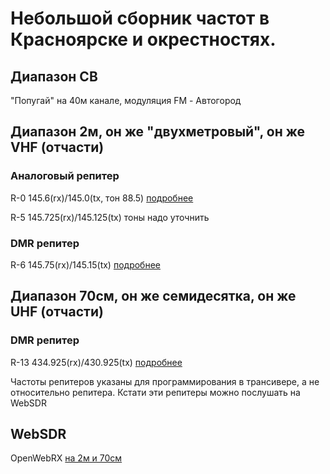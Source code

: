 # Небольшой сборник частот в Красноярске и окрестностях.

## Диапазон CB

"Попугай" на 40м канале, модуляция FM - Автогород

## Диапазон 2м, он же "двухметровый", он же VHF (отчасти)
### Аналоговый репитер
R-0  145.6(rx)/145.0(tx, тон 88.5) [подробнее](https://арк-автогород.рф/)

R-5  145.725(rx)/145.125(tx) тоны надо уточнить
### DMR репитер
R-6  145.75(rx)/145.15(tx) [подробнее](https://brandmeister.network/?page=repeater&id=250006)


## Диапазон 70см, он же семидесятка, он же UHF (отчасти)
### DMR репитер
R-13 434.925(rx)/430.925(tx) [подробнее](https://brandmeister.network/?page=repeater&id=250003)

Частоты репитеров указаны для программирования в трансивере, а не относительно репитера. Кстати эти репитеры можно послушать на WebSDR

## WebSDR
OpenWebRX [на 2м и 70см](http://94.73.222.226:8073/)
